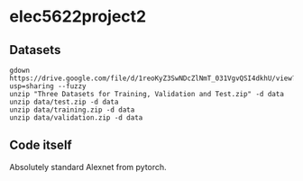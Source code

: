 # elec5622project2


## Datasets
```shell
gdown https://drive.google.com/file/d/1reoKyZ3SwNDcZlNmT_031VgvQSI4dkhU/view?usp=sharing --fuzzy
unzip "Three Datasets for Training, Validation and Test.zip" -d data
unzip data/test.zip -d data
unzip data/training.zip -d data
unzip data/validation.zip -d data
```
## Code itself

Absolutely standard Alexnet from pytorch.

